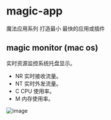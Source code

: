 # magic-app
魔法应用系列 打造最小 最快的应用或插件

## magic monitor (mac os)
实时资源监控系统托盘显示。
+ NR 实时接收流量。
+ NT 实时外发流量。
+ C  CPU 使用率。
+ M  内存使用率。
  
![image](https://github.com/chineseLiux/magic-app/assets/34090582/629c4bcc-9413-4e8d-bbf1-866b958bb40d)
